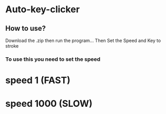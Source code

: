 # Auto-key-clicker
## How to use?
Download the .zip then run the program...
Then Set the Speed and Key to stroke

### To use this you need to set the speed
# speed 1 (FAST)
# speed 1000 (SLOW)
